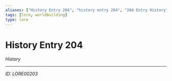 ```yaml
---
aliases: ["History Entry 204", "history entry 204", "204 Entry History"]
tags: [lore, worldbuilding]
type: lore
---
```


# History Entry 204

*History*

---
*ID: LORE00203*
